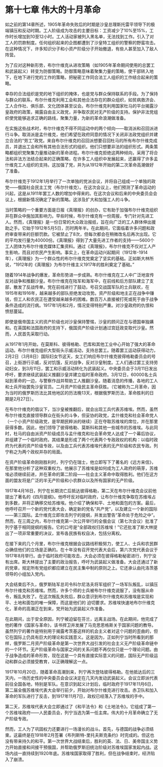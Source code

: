 # 第十七章 伟大的十月革命

如之前的第14章所述，1905年革命失败后的时期是沙皇总理斯托雷平领导下的极端镇压和反动时期。工人阶级成为攻击的主要目标：工资减少了10%至15%，工作时长增加到10至12小时。工人活动家被列入黑名单，无法找到工作。引入了对工人的罚款制度。任何组织起来的企图都遭到了沙皇特工组织的警察的野蛮攻击。在这种情况下，许多知识分子和小资产阶级分子开始撤退，有些人甚至加入了敌人阵营。

为了应对这种新形势，布尔什维克从进攻策略（如1905年革命期间使用的总罢工和武装起义）转变为防御策略。防御策略意味着聚集力量的策略，使干部转入地下，在地下进行党的工作的策略，把秘密工作同合法工人组织的工作结合起来的策略。

幸存的合法组织是党的地下组织的掩体，也是党与群众保持联系的手段。为了保持与群众的联系，布尔什维克利用工会和其他合法存在的群众组织，如贫病救济会、工人合作社、俱乐部、文化团体甚至议会。布尔什维克利用国家杜马的平台揭露沙皇政府的政策，揭露自由主义政党，并争取农民对无产阶级的支持。保护非法党组织使党能够追求正确的路线，聚集力量，为新的革命浪潮做准备。

在实施这些战术时，布尔什维克不得不同运动中的两个倾向——取消派和召回派进行斗争。取消派是孟什维克，他们希望在政府同意的情况下关闭非法政党组织并建立合法的“劳工”政党。来自布尔什维克的召回派想要召回杜马的所有布尔什维克成员，并退出工会和所有其他合法形式的组织。他们只想要非法的组织形式。两条策略都组织党聚集力量推动新的革命进程。布尔什维克拒绝这两种倾向，采用了将合法和非法方法结合起来的正确策略，在许多工人组织中发展起来，还赢得了许多孟什维克工人组织的支持。这加强了党，并为从1912年开始的第二次革命高潮做好了准备。

布尔什维克于1912年1月举行了一次单独的党派会议，并将自己组成一个单独的政党——俄国社会民主工党（布尔什维克）。在这次会议上，他们预测了革命运动的兴起，这是从1911年罢工人数的增加中得来的。在这次会议和后来的中央委员会会议上，根据新情况确定了新的策略。这涉及扩大和加强工人的斗争。

当时策略的一个重要方面是日报《真理报》的创办，它有助于加强布尔什维克组织并在群众中施加其影响力。早些时候，布尔什维克有一份周报，专门针对先进工人。然而，《真理报》是一份日常的大众政治报纸，旨在向广泛的工人群体伸出援助之手。它始于1912年5月5日，历时两年半。在此期间，它面临着许多问题和政府审查带来的巨额罚款。它被禁止了8次，但每次都会在稍微改名后再次出现。它的平均发行量为40000份。《真理报》得到了大量先进工作者的支持——5600个工人团体为布尔什维克媒体汇集资料。通过《真理报》，布尔什维克不仅对工人产生影响，而且对农民产生影响。事实上，在革命运动兴起期间（1912年-1914年），《真理报》为一个群众性的布尔什维克党奠定了坚实的基础。正如斯大林所说，“1912年的《真理报》为布尔什维主义1917年的胜利奠定了基础。”

随着1914年战争的爆发，革命形势进一步成熟。布尔什维克在工人中广泛地宣传反对战争和推翻沙皇。布尔什维克在陆军和海军中，在前线和后方部队建立了支部，散发了反战传单。党在前线进行了鼓动，号召交战国军队的士兵联欢，在1915年和1916年，越来越多的部队拒绝发动攻势。资产阶级和地主正在战争中赚钱，但工人和农民正在遭受越来越多的困难。数百万人直接被打死或死于由于战争条件造成的流行病。1917年1月和2月，情况变得特别严重。对沙皇政府的仇恨和愤怒蔓延。

即使是俄帝国主义的资产阶级也对沙皇保持警惕，沙皇的顾问正在与德国单独媾和。在英国和法国政府的支持下，俄国资产阶级计划通过宫廷政变取代沙皇。然而，人民首先采取行动。

从1917年1月开始，在莫斯科、彼得格勒、巴库和其他工业中心开始了强大的革命运动。布尔什维克组织大型街头示威活动，支持总罢工。随着罢工运动获得动力，2月2日（3月8日）国际妇女节这天，女工们响应布尔什维克彼得格勒委员会的号召，上街游行示威，反对饥饿，反对战争，反对沙皇制度。工人们通过罢工支持劳动妇女，到3月11日，罢工和示威活动转化为武装起义。中央委员会于3月11日发出呼吁，要求继续武装起义推翻沙皇并建立临时革命政府。3月12日，60000名士兵站到革命的一边，与警察作战并帮助工人推翻沙皇。随着消息的传播，各地的工人和士兵开始罢免沙皇官员。二月资产阶级民主革命获胜。（它被称为二月革命，因为当时的俄罗斯历法比其他地区的历法晚13天，根据俄罗斯历法，革命胜利的日期是2月27日）。

在布尔什维克的倡议下，当沙皇被推翻后，就会出现工兵代表苏维埃。然而，虽然布尔什维克直接领导群众在街头的斗争，但妥协的政党，孟什维克和社会革命党人（一个小资产阶级政党，是早期民粹派的继续）正在夺取苏维埃的席位，并在那里获得多数。因此，他们领导了彼得格勒、莫斯科和其他一些城市的苏维埃。与此同时，杜马的自由派资产阶级成员与孟什维克和社会革命党人达成了一个幕后协议，并组建了一个临时政府。其结果是形成了两个代表两个专政政权的机构：以临时政府为代表的资产阶级专政，以及由工兵代表苏维埃代表的无产阶级和农民专政。列宁称之为两个政权并存的局面。

在资产阶级革命刚刚胜利时，列宁仍在瑞士，他立即写下了著名的《远方来信》，在那里他分析了这种双重权力。他展示了苏维埃是如何成为工人政府的萌芽，苏维埃必须继续前进，并在革命的第二阶段——社会主义革命中取得胜利。他们在这方面的盟友将是广泛的半无产阶级和小农群众以及所有国家的无产阶级。

1917年4月16日，列宁在长期流亡后抵达彼得格勒，第二天在布尔什维克会议前他提出了著名的《四月提纲》。他呼吁反对临时政府，让布尔什维克争取在苏维埃占到多数，并将正确移交给苏维埃。他介绍了确保和平、土地和面包的方案。最后，他呼吁召开一个新的党代表大会，确定新的党名“共产党”，以及建立一个新的国际——第三国际。孟什维克立即攻击列宁的提纲，并发出警告“革命处于危险之中”。然而，在三周之内，布尔什维克第一次公开举行的全俄会议（第七次会议）批准了列宁基于相同提纲的报告。它的口号是“全部政权归苏维埃！”它还批准了斯大林提出了一项非常重要的决议，宣布各民族有权自决，包括分离权。

在接下来的几个月里，布尔什维克根据会议路线积极努力，使工人、士兵和农民群众确信他们的立场是正确的。在十年没有召开党代表大会后，第六次党代表会议于1917年8月举行。由于临时政府可能攻击，大会必须在彼得格勒秘密进行，列宁没有出席。斯大林提出了主要的政治报告，呼吁为武装起义做准备。大会还通过了新的党章，规定所有党组织都应建立在民主集中制的原则之上。它还承认由托洛茨基领导的小组加入党内。

大会结束后不久，俄罗斯陆军总司令科尔尼洛夫将军组织了一场军队叛乱，以镇压布尔什维克和苏维埃。然而，许多个师的士兵被布尔什维克说服了，没有服从命令，叛乱失败了。在这次叛乱失败后，群众意识到布尔什维克和苏维埃是实现和平、土地和面包的唯一保障，而这是他们的	迫切要求。苏维埃快速地布尔什维克化，革命的高潮正在到来，党开始为武装起义作准备。

在此期间，出于安全原因，列宁被迫留在芬兰，远离主战场。在此期间，他完成了他的著作《国家与革命》，该书捍卫并发展了马克思恩格斯关于国家问题的教导。虽然列宁的著作是特别用于揭露考茨基这样的机会主义者对这个问题的歪曲的，但它在国际上仍具有巨大的理论和实践意义。这是因为，正如列宁当时所看到的那样，俄罗斯二月资产阶级革命是第一次世界大战引发的社会主义无产阶级革命链中的一个环节。无产阶级革命与国家之间的关系问题不再仅仅只是一个理论问题。由于战争造成的革命形势，现在这是一个具有直接实际意义的问题，国际无产阶级运动和群众必须接受教育，以正确理解这一点。

1917年10月20日，随着革命高潮到来，列宁再次登陆彼得格勒。在他抵达后的三天内，一场历史性的中央委员会会议决定在几天内发动武装起义。会议立即派代表前往全国各地，特别是军队。在意识到起义计划后，临时政府于1917年11月6日，第二届全俄苏维埃代表大会举行前夕，开始对布尔什维克进行攻击。赤卫队和加入革命的军队进行了反击，到1917年11月7日，政权已经落入了苏维埃的手中。

第二天，苏维埃代表大会立即通过了《和平法令》和《土地法令》。它组成了第一个苏维埃政府——人民委员会，列宁当选为第一任主席。伟大的十月革命确立了无产阶级专政。

然而，工人为了巩固权力还要进行一场漫长的战斗。首先，与德国的战争必须结束。这最终是在1918年2月签署《布列斯特-里托夫斯克条约》时完成的。但这也没有带来持久的和平。第一次世界大战结束后，胜利的英、法、日、美帝国主义势力开始直接和间接干预俄国，并帮助俄罗斯旧统治阶级对苏维埃国家发起内战。这场内战一直持续到1920年底。苏维埃国家取得了胜利，但在战争结束时，经济陷入了崩溃。